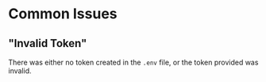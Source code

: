 # Common Issues

## "Invalid Token"

There was either no token created in the `.env` file, or the token provided was invalid.
